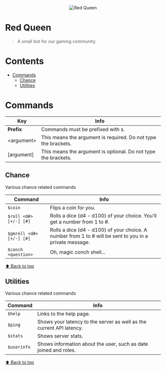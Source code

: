 <div align="center">
  <img src="https://cdn.discordapp.com/avatars/949449016389820438/efb1cf4347e186cdf79eb4ee65d8ea38.webp?size=256" align="center" alt="Red Queen">
</div>

# Red Queen
> A small bot for our gaming community.

# Contents
- [Commands](#commands)
  - [Chance](#chance)
  - [Utilities](#utilities)

# Commands

| Key | Info |
| ------- | ------- |
| **Prefix** | Commands must be prefixed with `$`. |
| \<argument\> | This means the argument is required. Do not type the brackets. |
| \[argument\] | This means the argument is optional. Do not type the brackets. |

## Chance
Various chance related commands

| Command | Info |
| ------- | ------- |
| `$coin` | Flips a coin for you. |
| `$roll <d#> [+/-] [#]` | Rolls a dice (d4 - d100) of your choice. You'll get a number from 1 to #.|
| `$gmroll <d#> [+/-] [#]` | Rolls a dice (d4 - d100) of your choice. A number from 1 to # will be sent to you in a private message. |
| `$conch <question>` | Oh, magic conch shell... |

[⬆ Back to top](#contents)

## Utilities
Various chance related commands

| Command | Info |
| ------- | ------- |
| `$help` | Links to the help page. |
| `$ping` | Shows your latency to the server as well as the current API latency. |
| `$stats` | Shows server stats. |
| `$userinfo` | Shows information about the user, such as date joined and roles. |

[⬆ Back to top](#contents)
